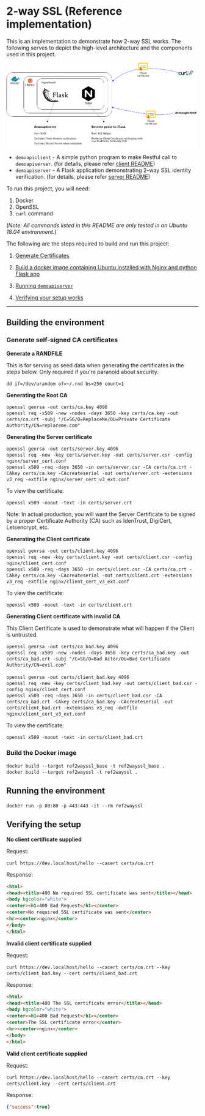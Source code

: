 # 2-way SSL (Reference implementation)

This is an implementation to demonstrate how 2-way SSL works. The following serves to depict the high-level architecture
and the components used in this project. 

<img src="https://github.com/oromico/2way-ssl-ref-implementation/blob/main/resources/2way-ssl-ref-implementation.png" />

- `demoapiclient` - A simple python program to make Restful call to `demoapiserver`. (for details, please refer [client README](https://github.com/oromico/2way-ssl-ref-implementation/blob/main/client/README.md))
- `demoapiserver` - A Flask application demonstrating 2-way SSL identity verification. (for details, please refer [server README](https://github.com/oromico/2way-ssl-ref-implementation/blob/main/server/README.md))

To run this project, you will need:

1. Docker
2. OpenSSL
3. `curl` command

(_Note: All commands listed in this README are only tested in an Ubuntu 18.04 environment._)

The following are the steps required to build and run this project:

1. [Generate Certificates](#generate-self-signed-ca-certificates)

2. [Build a docker image containing Ubuntu installed with Nginx and python Flask app](#build-the-docker-image)

3. [Running `demoapiserver`](#running-the-environment)

4. [Verifying your setup works](#verifying-the-setup)

---

## Building the environment

### Generate self-signed CA certificates

**Generate a RANDFILE**

This is for serving as seed data when generating the certificates in the steps below. Only required if you're
paranoid about security.

```
dd if=/dev/urandom of=~/.rnd bs=256 count=1
```

**Generating the Root CA**

```
openssl genrsa -out certs/ca.key 4096
openssl req -x509 -new -nodes -days 3650 -key certs/ca.key -out certs/ca.crt -subj "/C=SG/O=ReplaceMe/OU=Private Certificate Authority/CN=replaceme.com"
```

**Generating the Server certificate**

```
openssl genrsa -out certs/server.key 4096
openssl req -new -key certs/server.key -out certs/server.csr -config nginx/server_cert.conf
openssl x509 -req -days 3650 -in certs/server.csr -CA certs/ca.crt -CAkey certs/ca.key -CAcreateserial -out certs/server.crt -extensions v3_req -extfile nginx/server_cert_v3_ext.conf
```

To view the certificate:

```
openssl x509 -noout -text -in certs/server.crt
```

Note: In actual production, you will want the Server Certificate to be signed by a proper Certificate Authority (CA)
such as IdenTrust, DigiCert, Letsencrypt, etc. 

**Generating the Client certificate**

```
openssl genrsa -out certs/client.key 4096
openssl req -new -key certs/client.key -out certs/client.csr -config nginx/client_cert.conf
openssl x509 -req -days 3650 -in certs/client.csr -CA certs/ca.crt -CAkey certs/ca.key -CAcreateserial -out certs/client.crt -extensions v3_req -extfile nginx/client_cert_v3_ext.conf
```

To view the certificate:

```
openssl x509 -noout -text -in certs/client.crt
```

**Generating Client certificate with invalid CA**

This Client Certificate is used to demonstrate what will happen if the Client is untrusted.

```
openssl genrsa -out certs/ca_bad.key 4096
openssl req -x509 -new -nodes -days 3650 -key certs/ca_bad.key -out certs/ca_bad.crt -subj "/C=SG/O=Bad Actor/OU=Bad Certificate Authority/CN=evil.com"

openssl genrsa -out certs/client_bad.key 4096
openssl req -new -key certs/client_bad.key -out certs/client_bad.csr -config nginx/client_cert.conf
openssl x509 -req -days 3650 -in certs/client_bad.csr -CA certs/ca_bad.crt -CAkey certs/ca_bad.key -CAcreateserial -out certs/client_bad.crt -extensions v3_req -extfile nginx/client_cert_v3_ext.conf
```

To view the certificate:

```
openssl x509 -noout -text -in certs/client_bad.crt
```

### Build the Docker image

```
docker build --target ref2wayssl_base -t ref2wayssl_base .
docker build --target ref2wayssl -t ref2wayssl .
```

## Running the environment

```
docker run -p 80:80 -p 443:443 -it --rm ref2wayssl
```

## Verifying the setup

**No client certificate supplied**

Request:

```
curl https://dev.localhost/hello --cacert certs/ca.crt
```

Response:

```html
<html>
<head><title>400 No required SSL certificate was sent</title></head>
<body bgcolor="white">
<center><h1>400 Bad Request</h1></center>
<center>No required SSL certificate was sent</center>
<hr><center>nginx</center>
</body>
</html>
```

**Invalid client certificate supplied**

Request:

```
curl https://dev.localhost/hello --cacert certs/ca.crt --key certs/client_bad.key --cert certs/client_bad.crt
```

Response:

```html
<html>
<head><title>400 The SSL certificate error</title></head>
<body bgcolor="white">
<center><h1>400 Bad Request</h1></center>
<center>The SSL certificate error</center>
<hr><center>nginx</center>
</body>
</html>
```

**Valid client certificate supplied**

Request:

```
curl https://dev.localhost/hello --cacert certs/ca.crt --key certs/client.key --cert certs/client.crt
```

Response:

```json
{"success":true}
```
